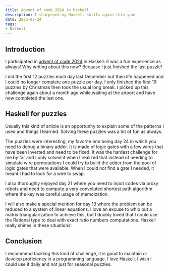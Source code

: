 ```yaml
---
title: Advent of code 2024 in Haskell
description: I sharpened my Haskell skills again this year
date: 2025-07-24
tags:
- Haskell
---
```


## Introduction

I participated in [advent of code 2024](https://adventofcode.com/2024) in
Haskell: it was a fun experience as always! Why writing about this now? Because
I just finished the last puzzle!

I did the first 12 puzzles each day last December but then life happened and I
could no longer complete one puzzle per day. I only finished the first 19
puzzles by Christmas then took the usual long break. I picked up this challenge
again about a month ago while waiting at the airport and have now completed the
last one.

## Haskell for puzzles

Usually this kind of article is an opportunity to explain some of the patterns I
used and things I learned. Solving these puzzles was a lot of fun as always.

The puzzles were interesting, my favorite one being day 24 in which you need to
debug a binary adder. It is made of logic gates with a few wires that have been
inverted and need to be fixed. It was the hardest challenge for me by far and I
only solved it when I realized that instead of needing to simulate wire
permutations I could try to build the adder from the pool of logic gates that
were available. When I could not find a gate I needed, it meant I had to look
for a wire to swap.

I also thoroughly enjoyed day 21 where you need to input codes via proxy robots
and need to compute a very convoluted shortest path algorithm where the key was
careful usage of memoization.

I will also make a special mention for day 13 where the problem can be reduced
to a system of linear equations. I love an excuse to whip out a matrix
triangularization to achieve this, but I doubly loved that I could use the
Rational type to deal with exact ratio numbers computations. Haskell really
shines in these situations!

## Conclusion

I recommend tackling this kind of challenge, it is good to maintain or develop
proficiency in a programming language. I love Haskell, I wish I could use it
daily and not just for seasonal puzzles.
